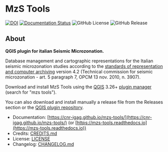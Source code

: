 # MzS Tools

[![DOI](https://zenodo.org/badge/DOI/10.5281/zenodo.11125497.svg)](https://doi.org/10.5281/zenodo.6372647) [![Documentation Status](https://readthedocs.org/projects/mzs-tools/badge/?version=latest)](https://mzs-tools.readthedocs.io/it/latest/?badge=latest) ![GitHub License](https://img.shields.io/github/license/CNR-IGAG/mzs-tools) ![GitHub Release](https://img.shields.io/github/v/release/CNR-IGAG/mzs-tools)

## About

**QGIS plugin for italian Seismic Microzonation.**

Database management and cartographic representations for the Italian seismic microzonation studies according to the [standards of representation and computer archiving](https://centromicrozonazionesismica.it/en/tools/standard-per-la-microzonazione-sismica/) version 4.2 (Technical commission for seismic microzonation - art. 5 paragraph 7, OPCM 13 nov. 2010, n. 3907).

Download and install MzS Tools using the [QGIS](https://qgis.org/) 3.26+ [plugin manager](https://docs.qgis.org/3.34/en/docs/user_manual/plugins/plugins.html) (search for "mzs tools").

You can also download and install manually a release file from the Releases section or the [QGIS plugin repository](https://plugins.qgis.org/plugins/MzSTools/).

- Documentation: [https://cnr-igag.github.io/mzs-tools/](https://cnr-igag.github.io/mzs-tools/) (or [https://mzs-tools.readthedocs.io](https://mzs-tools.readthedocs.io))
- Credits: [CREDITS.md](CREDITS.md)
- License: [LICENSE](LICENSE)
- Changelog: [CHANGELOG.md](CHANGELOG.md)
